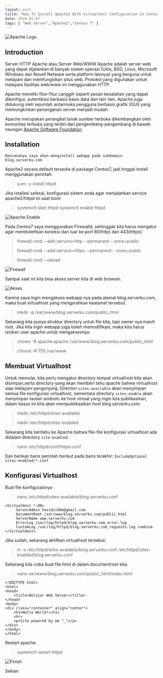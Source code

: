 ```yaml
---
layout: post
title: "How To Install Apache2 With Virtualhost Configuration In Centos 7"
date: 2018-05-07
tags: [ "Web Server","Apache2","Centos 7" ]
---
```

![Apache Logo](/images/centos7/apache2/logo.png)

## Introduction

Server HTTP Apache atau Server Web/WWW Apache adalah server web yang dapat dijalankan di banyak sistem operasi (Unix, BSD, Linux, Microsoft Windows dan Novell Netware serta platform lainnya) yang berguna untuk melayani dan memfungsikan situs web. Protokol yang digunakan untuk melayani fasilitas web/www ini menggunakan HTTP.

Apache memiliki fitur-fitur canggih seperti pesan kesalahan yang dapat dikonfigur, autentikasi berbasis basis data dan lain-lain. Apache juga didukung oleh sejumlah antarmuka pengguna berbasis grafik (GUI) yang memungkinkan penanganan server menjadi mudah.

Apache merupakan perangkat lunak sumber terbuka dikembangkan oleh komunitas terbuka yang terdiri dari pengembang-pengembang di bawah naungan [Apache Software Foundation](https://id.wikipedia.org/wiki/Apache_Software_Foundation).


## Installation

`Rencananya saya akan menginstall webapp pada subdomain blog.serverku.com`

Apache2 secara default tersedia di package Centos7, jadi tinggal install menggunakan perintah:
> yum -y install httpd

Jika istallasi selesai, konfigurasi sistem anda agar menjalankan service apache2/httpd ini saat boot:
> systemctl start httpd
> systemctl enable httpd


![Apache Enable](/images/centos7/apache2/enable.png)

Pada Centos7 saya menggunakan Firewalld, sehinggak kita harus mengatur agar membolehkan koneksi dari luar ke port 80(http) dan 443(https):

> firewall-cmd --add-service=http --permanent --zone=public
> 
> firewall-cmd --add-service=https --permanent --zone=public
> 
> firewall-cmd --reload


![Firewall](/images/centos7/apache2/firewall.png)

Sampai saat ini kita bisa akses server kita di web browser.

![Akses](/images/centos7/apache2/aksesip.png)


Karena saya ingin mengakses webapp nya pada alamat blog.serverku.com, maka buat virtualhost yang mengarahkan kealamat tersebut.

> mkdir -p /var/www/blog.serverku.com/public_html

Sekarang kita punya struktur directory untuk file kita, tapi owner nya masih root. Jika kita ingin webapp juga boleh memodifikasi, maka kita harus izinkan user apache untuk mengaksesnya:

> chown -R apache:apache /var/www/blog.serverku.com/public_html
> 
> chmod -R 755 /var/www


## Membuat Virtualhost

Untuk memulai, kita perlu mengatur directory tempat virtualhost kita akan disimpan,serta directory yang akan memberi tahu apache bahwa virtualhost siap melayani pengunjung. Directori `sites-available` akan menyimpan semua file konfigurasi virtualhost, sementara directory `sites-enable` akan menyimpan tautan simbolic ke host virtual yang ingin kita publikasikan, dalam kasus ini kita akan mempublikasikan host blog.serverku.com.

> mkdir /etc/httpd/sites-available
> 
> mkdir /etc/httpd/sites-enabled

Sekarang kita beritahu ke Apache bahwa file-file konfigurasi virtualhost ada didalam directory `site-enabled`:

> nano /etc/httpd/conf/httpd.conf

Dan berikan baris perintah berikut pada baris terakhir:
`IncludeOptional sites-enabled/*.conf`


## Konfigurasi Virtualhost

Buat file konfigurasinya :
> nano /etc/httpd/sites-available/blog.serverku.conf

```
<VirtualHost *:80>
     ServerAdmin havidzc0de@gmail.com
     DocumentRoot /var/www/blog.serverku.com/public_html
     ServerName www.serverku.com
     ErrorLog /var/log/httpd/blog.serverku.com_error.log
     CustomLog /var/log/httpd/blog.serverku.com_requests.log combine
</VirtualHost>
```

Jika sudah, sekarang aktifkan virtualhost tersebut:

> ln -s /etc/httpd/sites-available/blog.serverku.conf /etc/httpd/sites-enabled/blog.serverku.conf

Sekarang kita coba buat file html di dalam documentroot kita:
> nano var/www/blog.serverku.com/public_html/index.html

```
<!DOCTYPE html>
<html>
<head>
    <title>Belajar Web Server</title>
</head>
<body>
<div class="container" align="center">
    <h1>Hello World!</h1>
    <hr>
    <p>Site powered by me ^_^</p>
</div>
</body>
</html>
```

Restart apache:
> systemctl restart httpd


![Finish](/images/centos7/apache2/finish.png)

Sekian